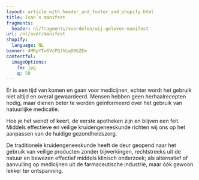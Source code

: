 ```yaml
---
layout: article_with_header_and_footer_and_shopify.html
title: Ivan´s manifest
fragments:
  header: nl/fragments/voordelen/wij-geloven-manifest
url: /nl/over/manifest
shopify:
  language: NL
banner: 4MRpYTwSVcPQJhLq00GZEm
contentful:
  imageOptions:
    fm: jpg
    q: 50
---
```

Er is een tijd van komen en gaan voor medicijnen, echter wordt het gebruik niet altijd en overal gewaardeerd. Mensen hebben geen herhaalrecepten nodig, maar dienen beter te worden geïnformeerd over het gebruik van natuurlijke medicatie.

Hoe je het wendt of keert, de eerste apotheken zijn en blijven een feit. Middels effectieve en veilige kruidengeneeskunde richten wij ons op het aanpassen van de huidige gezondheidszorg.

De traditionele kruidengeneeskunde heeft de deur geopend naar het gebruik van veilige producten zonder bijwerkingen, rechtstreeks uit de natuur en bewezen effectief middels klinisch onderzoek; als alternatief of aanvulling op medicijnen uit de farmaceutische industrie, maar óók gewoon lekker ter ontspanning.